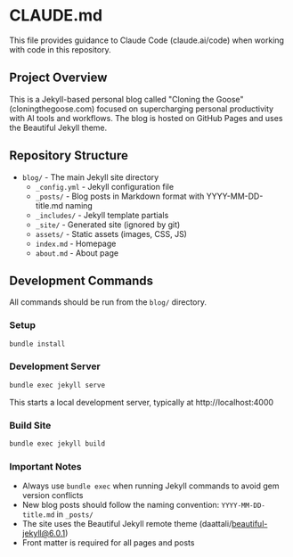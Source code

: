 # CLAUDE.md

This file provides guidance to Claude Code (claude.ai/code) when working with code in this repository.

## Project Overview

This is a Jekyll-based personal blog called "Cloning the Goose" (cloningthegoose.com) focused on supercharging personal productivity with AI tools and workflows. The blog is hosted on GitHub Pages and uses the Beautiful Jekyll theme.

## Repository Structure

- `blog/` - The main Jekyll site directory
  - `_config.yml` - Jekyll configuration file
  - `_posts/` - Blog posts in Markdown format with YYYY-MM-DD-title.md naming
  - `_includes/` - Jekyll template partials
  - `_site/` - Generated site (ignored by git)
  - `assets/` - Static assets (images, CSS, JS)
  - `index.md` - Homepage
  - `about.md` - About page

## Development Commands

All commands should be run from the `blog/` directory.

### Setup
```bash
bundle install
```

### Development Server
```bash
bundle exec jekyll serve
```
This starts a local development server, typically at http://localhost:4000

### Build Site
```bash
bundle exec jekyll build
```

### Important Notes
- Always use `bundle exec` when running Jekyll commands to avoid gem version conflicts
- New blog posts should follow the naming convention: `YYYY-MM-DD-title.md` in `_posts/`
- The site uses the Beautiful Jekyll remote theme (daattali/beautiful-jekyll@6.0.1)
- Front matter is required for all pages and posts